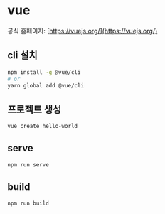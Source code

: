 # vue

공식 홈페이지: [https://vuejs.org/](https://vuejs.org/)

## cli 설치

``` sh
npm install -g @vue/cli
# or
yarn global add @vue/cli
```

## 프로젝트 생성

``` sh
vue create hello-world
```

## serve

``` sh
npm run serve
```

## build

``` sh
npm run build
```
